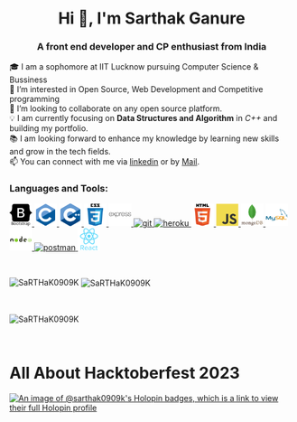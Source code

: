 <h1 align="center">Hi 👋, I'm Sarthak Ganure</h1>
<h3 align="center">A front end developer and CP enthusiast from India</h3>


🎓 I am a sophomore at IIT Lucknow pursuing Computer Science & Bussiness <br>
👀 I’m interested in Open Source, Web Development and Competitive programming <br>
💞️ I’m looking to collaborate on any open source platform. <br>
💡 I am currently focusing on **Data Structures and Algorithm** in *C++* and building my portfolio. <br>
📚 I am looking forward to enhance my knowledge by learning new skills and grow in the tech fields. <br>
📫 You can connect with me via  [linkedin](https://www.linkedin.com/in/sarthak-ganure-144ba6256/) or by [Mail](sarthakganure123@gmail.com).

<h3 align="left">Languages and Tools:</h3>

<p align="left"> <a href="https://getbootstrap.com" target="_blank" rel="noreferrer"> <img src="https://raw.githubusercontent.com/devicons/devicon/master/icons/bootstrap/bootstrap-plain-wordmark.svg" alt="bootstrap" width="40" height="40"/> </a> <a href="https://www.cprogramming.com/" target="_blank" rel="noreferrer"> <img src="https://raw.githubusercontent.com/devicons/devicon/master/icons/c/c-original.svg" alt="c" width="40" height="40"/> </a> <a href="https://www.w3schools.com/cpp/" target="_blank" rel="noreferrer"> <img src="https://raw.githubusercontent.com/devicons/devicon/master/icons/cplusplus/cplusplus-original.svg" alt="cplusplus" width="40" height="40"/> </a> <a href="https://www.w3schools.com/css/" target="_blank" rel="noreferrer"> <img src="https://raw.githubusercontent.com/devicons/devicon/master/icons/css3/css3-original-wordmark.svg" alt="css3" width="40" height="40"/> </a> <a href="https://expressjs.com" target="_blank" rel="noreferrer"> <img src="https://raw.githubusercontent.com/devicons/devicon/master/icons/express/express-original-wordmark.svg" alt="express" width="40" height="40"/> </a> <a href="https://git-scm.com/" target="_blank" rel="noreferrer"> <img src="https://www.vectorlogo.zone/logos/git-scm/git-scm-icon.svg" alt="git" width="40" height="40"/> </a> <a href="https://heroku.com" target="_blank" rel="noreferrer"> <img src="https://www.vectorlogo.zone/logos/heroku/heroku-icon.svg" alt="heroku" width="40" height="40"/> </a> <a href="https://www.w3.org/html/" target="_blank" rel="noreferrer"> <img src="https://raw.githubusercontent.com/devicons/devicon/master/icons/html5/html5-original-wordmark.svg" alt="html5" width="40" height="40"/> </a> <a href="https://developer.mozilla.org/en-US/docs/Web/JavaScript" target="_blank" rel="noreferrer"> <img src="https://raw.githubusercontent.com/devicons/devicon/master/icons/javascript/javascript-original.svg" alt="javascript" width="40" height="40"/> </a> <a href="https://www.mongodb.com/" target="_blank" rel="noreferrer"> <img src="https://raw.githubusercontent.com/devicons/devicon/master/icons/mongodb/mongodb-original-wordmark.svg" alt="mongodb" width="40" height="40"/> </a> <a href="https://www.mysql.com/" target="_blank" rel="noreferrer"> <img src="https://raw.githubusercontent.com/devicons/devicon/master/icons/mysql/mysql-original-wordmark.svg" alt="mysql" width="40" height="40"/> </a> <a href="https://nodejs.org" target="_blank" rel="noreferrer"> <img src="https://raw.githubusercontent.com/devicons/devicon/master/icons/nodejs/nodejs-original-wordmark.svg" alt="nodejs" width="40" height="40"/> </a> <a href="https://postman.com" target="_blank" rel="noreferrer"> <img src="https://www.vectorlogo.zone/logos/getpostman/getpostman-icon.svg" alt="postman" width="40" height="40"/> </a> <a href="https://reactjs.org/" target="_blank" rel="noreferrer"> <img src="https://raw.githubusercontent.com/devicons/devicon/master/icons/react/react-original-wordmark.svg" alt="react" width="40" height="40"/>  </a> </p>

<br>

<p><img align="left" src="https://github-readme-stats.vercel.app/api/top-langs?username=SaRTHaK0909K&show_icons=true&locale=en&layout=compact" alt="SaRTHaK0909K" /></p>
<p>&nbsp;<img align="center" src="https://github-readme-stats.vercel.app/api?username=SaRTHaK0909K&show_icons=true&locale=en" alt="SaRTHaK0909K" /></p>
<br>
<p><img align="center" src="https://github-readme-streak-stats.herokuapp.com/?user=SaRTHaK0909K&" alt="SaRTHaK0909K" /></p>

<br>

<h1>All About Hacktoberfest 2023 </h1>

[![An image of @sarthak0909k's Holopin badges, which is a link to view their full Holopin profile](https://holopin.me/sarthak0909k)](https://holopin.io/@sarthak0909k)
